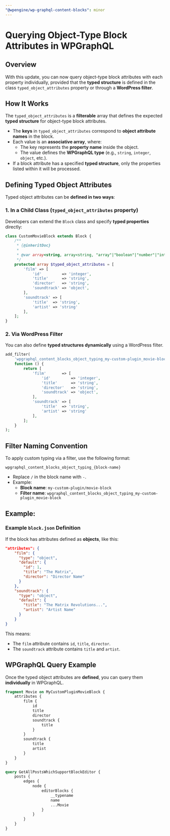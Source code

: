 ```yaml
---
"@wpengine/wp-graphql-content-blocks": minor
---
```


# Querying Object-Type Block Attributes in WPGraphQL

## Overview
With this update, you can now query object-type block attributes with each property individually, provided that the **typed structure** is defined in the class `typed_object_attributes` property or through a **WordPress filter**.

## How It Works
The `typed_object_attributes` is a **filterable** array that defines the expected **typed structure** for object-type block attributes.

- The **keys** in `typed_object_attributes` correspond to **object attribute names** in the block.
- Each value is an **associative array**, where:
    - The key represents the **property name** inside the object.
    - The value defines the **WPGraphQL type** (e.g., `string`, `integer`, `object`, etc.).
- If a block attribute has a specified **typed structure**, only the properties listed within it will be processed.

## Defining Typed Object Attributes
Typed object attributes can be **defined in two ways**:

### 1. In a Child Class (`typed_object_attributes` property)
Developers can extend the `Block` class and specify **typed properties** directly:

```php
class CustomMovieBlock extends Block {
	/**
	 * {@inheritDoc}
	 *
	 * @var array<string, array<string, "array"|"boolean"|"number"|"integer"|"object"|"rich-text"|"string">>
	 */
	protected array $typed_object_attributes = [
		'film' => [
			'id'         => 'integer',
			'title'      => 'string',
			'director'   => 'string',
			'soundtrack' => 'object',
		],
		'soundtrack' => [
			'title'  => 'string',
			'artist' => 'string'
		],
	];
}
```

### 2. Via WordPress Filter
You can also define **typed structures dynamically** using a WordPress filter.

```php
add_filter(
    'wpgraphql_content_blocks_object_typing_my-custom-plugin_movie-block',
    function () {
        return [
            'film'       => [
                'id'         => 'integer',
                'title'      => 'string',
                'director'   => 'string',
                'soundtrack' => 'object',
            ],
            'soundtrack' => [
                'title'  => 'string',
                'artist' => 'string'
            ],
        ];
    }
);
```

## Filter Naming Convention
To apply custom typing via a filter, use the following format:

```
wpgraphql_content_blocks_object_typing_{block-name}
```
- Replace `/` in the block name with `-`.
- Example:
    - **Block name**: `my-custom-plugin/movie-block`
    - **Filter name**: `wpgraphql_content_blocks_object_typing_my-custom-plugin_movie-block`

## Example:


### Example `block.json` Definition
If the block has attributes defined as **objects**, like this:

```json
"attributes": {
    "film": {
      "type": "object",
      "default": {
        "id": 1,
        "title": "The Matrix",
        "director": "Director Name"
      }
    },
    "soundtrack": {
      "type": "object",
      "default": {
        "title": "The Matrix Revolutions...",
        "artist": "Artist Name"
      }
    }
}
```
This means:
- The `film` attribute contains `id`, `title`, `director`.
- The `soundtrack` attribute contains `title` and `artist`.

## WPGraphQL Query Example
Once the typed object attributes are **defined**, you can query them **individually** in WPGraphQL.

```graphql
fragment Movie on MyCustomPluginMovieBlock {
    attributes {
        film {
            id
            title
            director
            soundtrack {
                title
            }
        }
        soundtrack {
            title
            artist
        }
    }
}

query GetAllPostsWhichSupportBlockEditor {
    posts {
        edges {
            node {
                editorBlocks {
                    __typename
                    name
                    ...Movie
                }
            }
        }
    }
}
```
